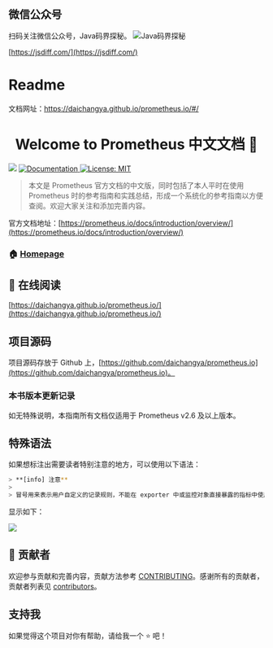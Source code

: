 ## 微信公众号

扫码关注微信公众号，Java码界探秘。
![Java码界探秘](http://images.jsdiff.com/qrcode_for_gh_1e2587cc42b1_258_1587996055777.jpg)

[https://jsdiff.com/](https://jsdiff.com/)

# Readme

文档网址：https://daichangya.github.io/prometheus.io/#/

<h1 align="center">Welcome to Prometheus 中文文档 👋</h1>
<p>
  <img src="https://img.shields.io/badge/version-2.6-blue.svg?cacheSeconds=2592000" />
  <a href="https://zthinker.com/">
    <img alt="Documentation" src="https://img.shields.io/badge/documentation-yes-brightgreen.svg" target="_blank" />
  </a>
  <a href="https://github.com/daichangya/prometheus.io/blob/master/LICENSE">
    <img alt="License: MIT" src="https://img.shields.io/badge/License-MIT-yellow.svg" target="_blank" />
  </a>
</p>


> 本文是 Prometheus 官方文档的中文版，同时包括了本人平时在使用 Prometheus 时的参考指南和实践总结，形成一个系统化的参考指南以方便查阅。欢迎大家关注和添加完善内容。

官方文档地址：[https://prometheus.io/docs/introduction/overview/](https://prometheus.io/docs/introduction/overview/)

### 🏠 [Homepage](https://zthinker.com/)

## 🚀 在线阅读

[https://daichangya.github.io/prometheus.io/](https://daichangya.github.io/prometheus.io/)

## 项目源码

项目源码存放于 Github 上，[https://github.com/daichangya/prometheus.io](https://github.com/daichangya/prometheus.io)。

### 本书版本更新记录

如无特殊说明，本指南所有文档仅适用于 Prometheus v2.6 及以上版本。

## 特殊语法

如果想标注出需要读者特别注意的地方，可以使用以下语法：

```bash
> **[info] 注意**
>
> 冒号用来表示用户自定义的记录规则，不能在 exporter 中或监控对象直接暴露的指标中使用冒号来定义指标名称。
```

显示如下：

![](https://hugo-picture.oss-cn-beijing.aliyuncs.com/blog/2019-06-01-104423.jpg)


## 🤝 贡献者

欢迎参与贡献和完善内容，贡献方法参考 [CONTRIBUTING](https://github.com/daichangya/prometheus.io/blob/master/CONTRIBUTING.md)。感谢所有的贡献者，贡献者列表见 [contributors](https://github.com/daichangya/prometheus.io/graphs/contributors)。

## 支持我

如果觉得这个项目对你有帮助，请给我一个 ⭐️ 吧！
